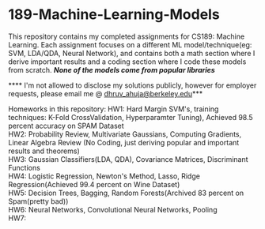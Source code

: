 # 189-Machine-Learning-Models
This repository contains my completed assignments for CS189: Machine Learning. Each assignment focuses on a different ML model/technique(eg: SVM, LDA/QDA, Neural Network), and contains both a math section where I derive important results and a coding section where I code these models from scratch. ***None of the models come from popular libraries*** 


**** I'm not allowed to disclose my solutions publicly, however for employer requests, please email me @ dhruv_ahuja@berkeley.edu*** 

Homeworks in this repository: 
HW1: Hard Margin SVM's, training techniques: K-Fold CrossValidation, Hyperparamter Tuning), Achieved 98.5 percent accuracy on SPAM Dataset <br>
HW2: Probability Review, Multivariate Gaussians, Computing Gradients, Linear Algebra Review (No Coding, just deriving popular and important results and theorems)<br>
HW3: Gaussian Classifiers(LDA, QDA), Covariance Matrices, Discriminant Functions <br>
HW4: Logistic Regression, Newton's Method, Lasso, Ridge Regression(Achieved 99.4 percent on Wine Dataset) <br>
HW5: Decision Trees, Bagging, Random Forests(Archived 83 percent on Spam(pretty bad)) <br>
HW6: Neural Networks, Convolutional Neural Networks, Pooling<br>
HW7: 
